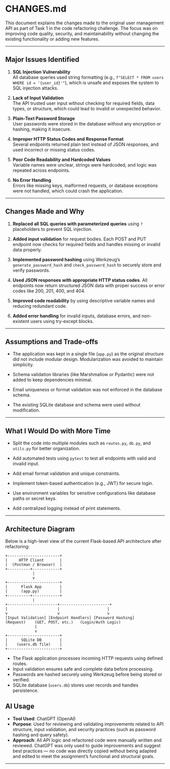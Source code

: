 # CHANGES.md

This document explains the changes made to the original user management API as part of Task 1 in the code refactoring challenge. The focus was on improving code quality, security, and maintainability without changing the existing functionality or adding new features.

---

## Major Issues Identified

1. **SQL Injection Vulnerability**  
   All database queries used string formatting (e.g., `f"SELECT * FROM users WHERE id = '{user_id}'"`), which is unsafe and exposes the system to SQL injection attacks.

2. **Lack of Input Validation**  
   The API trusted user input without checking for required fields, data types, or structure, which could lead to invalid or unexpected behavior.

3. **Plain-Text Password Storage**  
   User passwords were stored in the database without any encryption or hashing, making it insecure.

4. **Improper HTTP Status Codes and Response Format**  
   Several endpoints returned plain text instead of JSON responses, and used incorrect or missing status codes.

5. **Poor Code Readability and Hardcoded Values**  
   Variable names were unclear, strings were hardcoded, and logic was repeated across endpoints.

6. **No Error Handling**  
   Errors like missing keys, malformed requests, or database exceptions were not handled, which could crash the application.

---

## Changes Made and Why

1. **Replaced all SQL queries with parameterized queries** using `?` placeholders to prevent SQL injection.

2. **Added input validation** for request bodies. Each POST and PUT endpoint now checks for required fields and handles missing or invalid data properly.

3. **Implemented password hashing** using Werkzeug’s `generate_password_hash` and `check_password_hash` to securely store and verify passwords.

4. **Used JSON responses with appropriate HTTP status codes**. All endpoints now return structured JSON data with proper success or error codes like 200, 201, 400, and 404.

5. **Improved code readability** by using descriptive variable names and reducing redundant code.

6. **Added error handling** for invalid inputs, database errors, and non-existent users using try-except blocks.

---

## Assumptions and Trade-offs

- The application was kept in a single file (`app.py`) as the original structure did not include modular design. Modularization was avoided to maintain simplicity.

- Schema validation libraries (like Marshmallow or Pydantic) were not added to keep dependencies minimal.

- Email uniqueness or format validation was not enforced in the database schema.

- The existing SQLite database and schema were used without modification.

---

## What I Would Do with More Time

- Split the code into multiple modules such as `routes.py`, `db.py`, and `utils.py` for better organization.

- Add automated tests using `pytest` to test all endpoints with valid and invalid input.

- Add email format validation and unique constraints.

- Implement token-based authentication (e.g., JWT) for secure login.

- Use environment variables for sensitive configurations like database paths or secret keys.

- Add centralized logging instead of print statements.

---
## Architecture Diagram

Below is a high-level view of the current Flask-based API architecture after refactoring:
```
+-----------------------+
|     HTTP Client       |
|  (Postman / Browser)  |
+----------+------------+
            |
            v
+-----------------------+
|      Flask App        |
|      (app.py)         |
+----------+------------+
            |
+----------------------+----------------------+
|                      |                     |
v                      v                     v
[Input Validation] [Endpoint Handlers] [Password Hashing]
(Request)    (GET, POST, etc.)   (Login/Auth Logic)
             |
             v
+-----------------------+
|      SQLite DB        |
|    (users.db file)    |
+-----------------------+
```

- The Flask application processes incoming HTTP requests using defined routes.
- Input validation ensures safe and complete data before processing.
- Passwords are hashed securely using Werkzeug before being stored or verified.
- SQLite database (`users.db`) stores user records and handles persistence.

## AI Usage

- **Tool Used**: ChatGPT (OpenAI)  
- **Purpose**: Used for reviewing and validating improvements related to API structure, input validation, and security practices (such as password hashing and query safety).  
- **Approach**: All API logic and refactored code were manually written and reviewed. ChatGPT was only used to guide improvements and suggest best practices — no code was directly copied without being adapted and edited to meet the assignment’s functional and structural goals.

---
